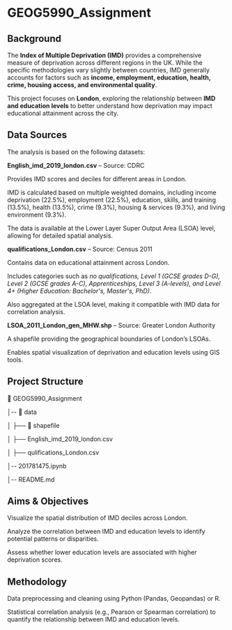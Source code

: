 # GEOG5990_Assignment

## Background

The **Index of Multiple Deprivation (IMD)** provides a comprehensive measure of deprivation across different regions in the UK. While the specific methodologies vary slightly between countries, IMD generally accounts for factors such as **income, employment, education, health, crime, housing access, and environmental quality**.

This project focuses on **London**, exploring the relationship between **IMD and education levels** to better understand how deprivation may impact educational attainment across the city.

## Data Sources

The analysis is based on the following datasets:

**English_imd_2019_london.csv** – Source: CDRC

Provides IMD scores and deciles for different areas in London.

IMD is calculated based on multiple weighted domains, including income deprivation (22.5%), employment (22.5%), education, skills, and training (13.5%), health (13.5%), crime (9.3%), housing & services (9.3%), and living environment (9.3%).

The data is available at the Lower Layer Super Output Area (LSOA) level, allowing for detailed spatial analysis.

**qualifications_London.csv** – Source: Census 2011

Contains data on educational attainment across London.

Includes categories such as *no qualifications, Level 1 (GCSE grades D-G), Level 2 (GCSE grades A-C), Apprenticeships, Level 3 (A-levels), and Level 4+ (Higher Education: Bachelor's, Master's, PhD)*.

Also aggregated at the LSOA level, making it compatible with IMD data for correlation analysis.

**LSOA_2011_London_gen_MHW.shp** – Source: Greater London Authority

A shapefile providing the geographical boundaries of London’s LSOAs.

Enables spatial visualization of deprivation and education levels using GIS tools.

## Project Structure

📂 GEOG5990_Assignment

│-- 📂 data              

│   ├── 📂 shapefile  

│   ├── English_imd_2019_london.csv

│   ├── qulifications_London.csv

│-- 201781475.ipynb

│-- README.md           



## Aims & Objectives

Visualize the spatial distribution of IMD deciles across London.

Analyze the correlation between IMD and education levels to identify potential patterns or disparities.

Assess whether lower education levels are associated with higher deprivation scores.

## Methodology

Data preprocessing and cleaning using Python (Pandas, Geopandas) or R.

Statistical correlation analysis (e.g., Pearson or Spearman correlation) to quantify the relationship between IMD and education levels.


